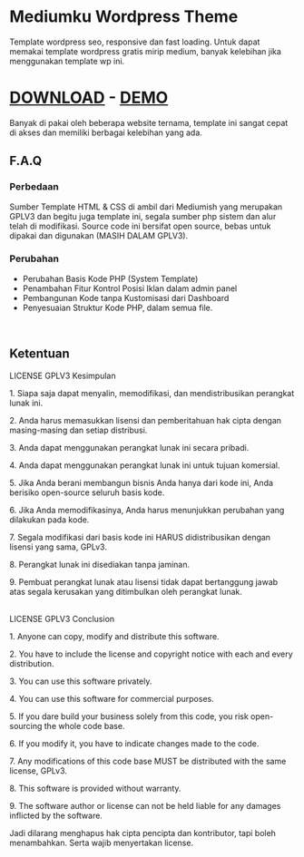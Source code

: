 <h1>Mediumku Wordpress Theme</h1>
<p>Template wordpress seo, responsive dan fast loading. Untuk dapat memakai template wordpress gratis mirip medium, banyak kelebihan jika menggunakan template wp ini.</p>

<h1><a href="https://www.dropbox.com/s/uj2cud9mb3p9wgi/mediumku-mastekno.zip?dl=0">DOWNLOAD</a> - <a href="https://www.bropulsa.com/post/">DEMO</a></h1>

<p>Banyak di pakai oleh beberapa website ternama, template ini sangat cepat di akses dan memiliki berbagai kelebihan yang ada.</p>


<h2>F.A.Q</h2>
<h3>Perbedaan</h2>
<p>Sumber Template HTML &amp; CSS di ambil dari Mediumish yang merupakan GPLV3 dan begitu juga template ini, segala sumber php sistem dan alur telah di modifikasi. Source code ini bersifat open source, bebas untuk dipakai dan digunakan (MASIH DALAM GPLV3).</p>

<h3>Perubahan</h3>
<ul>
  <li>Perubahan Basis Kode PHP (System Template)</li>
  <li>Penambahan Fitur Kontrol Posisi Iklan dalam admin panel</li>
  <li>Pembangunan Kode tanpa Kustomisasi dari Dashboard</li>
  <li>Penyesuaian Struktur Kode PHP, dalam semua file.</li>
</ul>

<br/>
<h2>Ketentuan</h2>
LICENSE GPLV3 Kesimpulan 
<p>1. Siapa saja dapat menyalin, memodifikasi, dan mendistribusikan perangkat lunak ini.</p>
<p>2. Anda harus memasukkan lisensi dan pemberitahuan hak cipta dengan masing-masing dan setiap distribusi.</p>
<p>3. Anda dapat menggunakan perangkat lunak ini secara pribadi.</p>
<p>4. Anda dapat menggunakan perangkat lunak ini untuk tujuan komersial.</p>
<p>5. Jika Anda berani membangun bisnis Anda hanya dari kode ini, Anda berisiko open-source seluruh basis kode.</p>
<p>6. Jika Anda memodifikasinya, Anda harus menunjukkan perubahan yang dilakukan pada kode.</p>
<p>7. Segala modifikasi dari basis kode ini HARUS didistribusikan dengan lisensi yang sama, GPLv3.</p>
<p>8. Perangkat lunak ini disediakan tanpa jaminan.</p>
<p>9. Pembuat perangkat lunak atau lisensi tidak dapat bertanggung jawab atas segala kerusakan yang ditimbulkan oleh perangkat lunak.</p>
<br/>
LICENSE GPLV3 Conclusion
<p>1. Anyone can copy, modify and distribute this software.</p>
<p>2. You have to include the license and copyright notice with each and every distribution.</p>
<p>3. You can use this software privately.</p>
<p>4. You can use this software for commercial purposes.</p>
<p>5. If you dare build your business solely from this code, you risk open-sourcing the whole code base.</p>
<p>6. If you modify it, you have to indicate changes made to the code.</p>
<p>7. Any modifications of this code base MUST be distributed with the same license, GPLv3.</p>
<p>8. This software is provided without warranty.</p>
<p>9. The software author or license can not be held liable for any damages inflicted by the software.</p>

<p>Jadi dilarang menghapus hak cipta pencipta dan kontributor, tapi boleh menambahkan. Serta wajib menyertakan license.</p>
